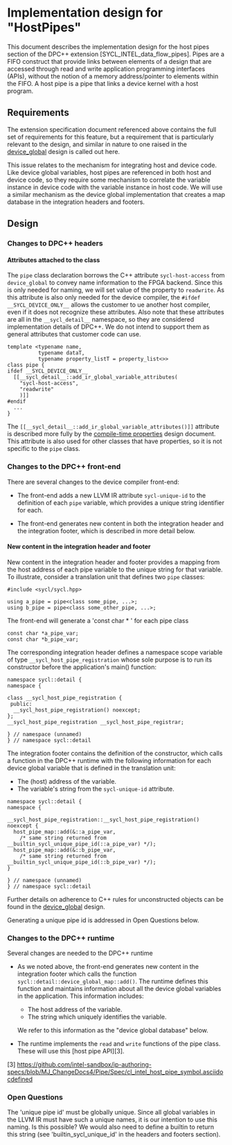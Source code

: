 # Implementation design for "HostPipes"

This document describes the implementation design for the host pipes section
of the DPC++ extension [SYCL_INTEL_data_flow_pipes]. Pipes are a FIFO construct 
that provide links between elements of a design that are accessed through read 
and write application programming interfaces (APIs), without the notion of a
memory address/pointer to elements within the FIFO. A host pipe is a pipe that 
links a device kernel with a host program.

## Requirements

The extension specification document referenced above contains the full set of
requirements for this feature, but a requirement that is particularly
relevant to the design, and similar in nature to one raised in the [device_global][2]
design is called out here.

This issue relates to the mechanism for integrating host and device code.
Like device global variables, host pipes are referenced in both
host and device code, so they require some mechanism to correlate the variable
instance in device code with the variable instance in host code. We will use
a similar mechanism as the device global implementation that creates a map
database in the integration headers and footers.

## Design

### Changes to DPC++ headers

#### Attributes attached to the class

The `pipe` class declaration borrows the C++ attribute `sycl-host-access` from 
`device_global` to convey name information to the FPGA backend. Since this
is only needed for naming, we will set value of the property to `readwrite`.
As this attribute is also only needed for the device compiler, the `#ifdef __SYCL_DEVICE_ONLY__` 
allows the customer to ue another host compiler, even if it does not recognize these attributes.
Also note that these attributes are all in the `__sycl_detail__` namespace, so
they are considered implementation details of DPC++.  We do not intend to
support them as general attributes that customer code can use.

```
template <typename name,
          typename dataT,
          typename property_listT = property_list<>>
class pipe {
ifdef __SYCL_DEVICE_ONLY__
  [[__sycl_detail__::add_ir_global_variable_attributes(
    "sycl-host-access",
    "readwrite"
    )]]
#endif
  ...
}
```
The `[[__sycl_detail__::add_ir_global_variable_attributes()]]` attribute is 
described more fully by the [compile-time properties][1] design 
document. This attribute is also used for other classes that have properties,
so it is not specific to the `pipe` class.

[1]: <CompileTimeProperties.md>

### Changes to the DPC++ front-end

There are several changes to the device compiler front-end:

* The front-end adds a new LLVM IR attribute `sycl-unique-id` to the definition
  of each `pipe` variable, which provides a unique string identifier
  for each.

* The front-end generates new content in both the integration header and the
  integration footer, which is described in more detail below.

#### New content in the integration header and footer

New content in the integration header and footer provides a mapping from the
host address of each pipe variable to the unique string for that
variable. To illustrate, consider a translation unit that defines two
`pipe` classes:

```
#include <sycl/sycl.hpp>

using a_pipe = pipe<class some_pipe, ...>;
using b_pipe = pipe<class some_other_pipe, ...>;

```

The front-end will generate a 'const char * ' for each pipe class

```
const char *a_pipe_var;
const char *b_pipe_var;
```

The corresponding integration header defines a namespace scope variable of type
`__sycl_host_pipe_registration` whose sole purpose is to run its
constructor before the application's main() function:

```
namespace sycl::detail {
namespace {

class __sycl_host_pipe_registration {
 public:
  __sycl_host_pipe_registration() noexcept;
};
__sycl_host_pipe_registration __sycl_host_pipe_registrar;

} // namespace (unnamed)
} // namespace sycl::detail
```

The integration footer contains the definition of the constructor, which calls
a function in the DPC++ runtime with the following information for each device
global variable that is defined in the translation unit:

* The (host) address of the variable.
* The variable's string from the `sycl-unique-id` attribute.

```
namespace sycl::detail {
namespace {

__sycl_host_pipe_registration::__sycl_host_pipe_registration() noexcept {
  host_pipe_map::add(&::a_pipe_var,
    /* same string returned from __builtin_sycl_unique_pipe_id(::a_pipe_var) */);
  host_pipe_map::add(&::b_pipe_var,
    /* same string returned from __builtin_sycl_unique_pipe_id(::b_pipe_var) */);
}

} // namespace (unnamed)
} // namespace sycl::detail
```

Further details on adherence to C++ rules for unconstructed objects can be found
in the [device_global][2] design.

[2]: <DeviceGlobal.md>

Generating a unique pipe id is addressed in Open Questions below.

### Changes to the DPC++ runtime

Several changes are needed to the DPC++ runtime

* As we noted above, the front-end generates new content in the integration
  footer which calls the function `sycl::detail::device_global_map::add()`.
  The runtime defines this function and maintains information about all the
  device global variables in the application.  This information includes:

  - The host address of the variable.
  - The string which uniquely identifies the variable.

  We refer to this information as the "device global database" below.

* The runtime implements the `read` and `write` functions of the pipe 
  class. These will use this [host pipe API][3].
  
[3] https://github.com/intel-sandbox/ip-authoring-specs/blob/MJ_ChangeDocs4/Pipe/Spec/cl_intel_host_pipe_symbol.asciidocdefined

### Open Questions

The 'unique pipe id' must be globally unique. Since all global variables in 
the LLVM IR must have such a unique names, it is our intention to use this
naming. Is this possible? We would also need to define a builtin to return
this string (see 'builtin_sycl_unique_id' in the headers and footers section).


